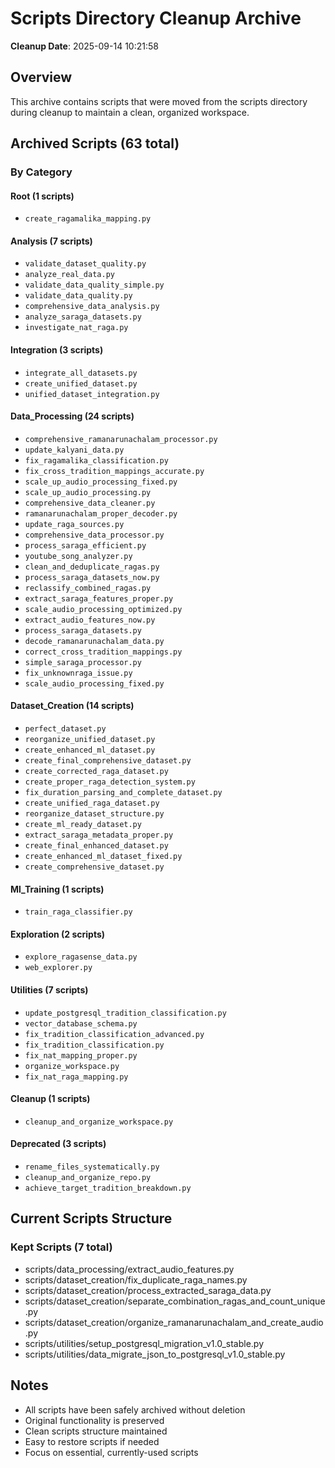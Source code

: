# Scripts Directory Cleanup Archive

**Cleanup Date**: 2025-09-14 10:21:58

## Overview
This archive contains scripts that were moved from the scripts directory during cleanup to maintain a clean, organized workspace.

## Archived Scripts (63 total)

### By Category

#### Root (1 scripts)
- `create_ragamalika_mapping.py`

#### Analysis (7 scripts)
- `validate_dataset_quality.py`
- `analyze_real_data.py`
- `validate_data_quality_simple.py`
- `validate_data_quality.py`
- `comprehensive_data_analysis.py`
- `analyze_saraga_datasets.py`
- `investigate_nat_raga.py`

#### Integration (3 scripts)
- `integrate_all_datasets.py`
- `create_unified_dataset.py`
- `unified_dataset_integration.py`

#### Data_Processing (24 scripts)
- `comprehensive_ramanarunachalam_processor.py`
- `update_kalyani_data.py`
- `fix_ragamalika_classification.py`
- `fix_cross_tradition_mappings_accurate.py`
- `scale_up_audio_processing_fixed.py`
- `scale_up_audio_processing.py`
- `comprehensive_data_cleaner.py`
- `ramanarunachalam_proper_decoder.py`
- `update_raga_sources.py`
- `comprehensive_data_processor.py`
- `process_saraga_efficient.py`
- `youtube_song_analyzer.py`
- `clean_and_deduplicate_ragas.py`
- `process_saraga_datasets_now.py`
- `reclassify_combined_ragas.py`
- `extract_saraga_features_proper.py`
- `scale_audio_processing_optimized.py`
- `extract_audio_features_now.py`
- `process_saraga_datasets.py`
- `decode_ramanarunachalam_data.py`
- `correct_cross_tradition_mappings.py`
- `simple_saraga_processor.py`
- `fix_unknownraga_issue.py`
- `scale_audio_processing_fixed.py`

#### Dataset_Creation (14 scripts)
- `perfect_dataset.py`
- `reorganize_unified_dataset.py`
- `create_enhanced_ml_dataset.py`
- `create_final_comprehensive_dataset.py`
- `create_corrected_raga_dataset.py`
- `create_proper_raga_detection_system.py`
- `fix_duration_parsing_and_complete_dataset.py`
- `create_unified_raga_dataset.py`
- `reorganize_dataset_structure.py`
- `create_ml_ready_dataset.py`
- `extract_saraga_metadata_proper.py`
- `create_final_enhanced_dataset.py`
- `create_enhanced_ml_dataset_fixed.py`
- `create_comprehensive_dataset.py`

#### Ml_Training (1 scripts)
- `train_raga_classifier.py`

#### Exploration (2 scripts)
- `explore_ragasense_data.py`
- `web_explorer.py`

#### Utilities (7 scripts)
- `update_postgresql_tradition_classification.py`
- `vector_database_schema.py`
- `fix_tradition_classification_advanced.py`
- `fix_tradition_classification.py`
- `fix_nat_mapping_proper.py`
- `organize_workspace.py`
- `fix_nat_raga_mapping.py`

#### Cleanup (1 scripts)
- `cleanup_and_organize_workspace.py`

#### Deprecated (3 scripts)
- `rename_files_systematically.py`
- `cleanup_and_organize_repo.py`
- `achieve_target_tradition_breakdown.py`

## Current Scripts Structure

### Kept Scripts (7 total)
- scripts/data_processing/extract_audio_features.py
- scripts/dataset_creation/fix_duplicate_raga_names.py
- scripts/dataset_creation/process_extracted_saraga_data.py
- scripts/dataset_creation/separate_combination_ragas_and_count_unique.py
- scripts/dataset_creation/organize_ramanarunachalam_and_create_audio.py
- scripts/utilities/setup_postgresql_migration_v1.0_stable.py
- scripts/utilities/data_migrate_json_to_postgresql_v1.0_stable.py

## Notes
- All scripts have been safely archived without deletion
- Original functionality is preserved
- Clean scripts structure maintained
- Easy to restore scripts if needed
- Focus on essential, currently-used scripts
